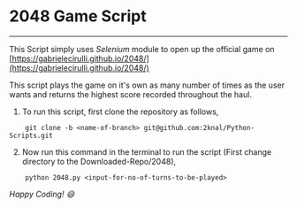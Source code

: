 # 2048 Game Script
---
This Script simply uses *Selenium* module to open up the official game on
[https://gabrielecirulli.github.io/2048/](https://gabrielecirulli.github.io/2048/)

This script plays the game on it's own as many number of times as the user wants and returns the highest score recorded throughout the haul.

1. To run this script, first clone the repository as follows,

```     git clone -b <name-of-branch> git@github.com:2knal/Python-Scripts.git ```

2. Now run this command in the terminal to run the script (First change directory to the Downloaded-Repo/2048),

```     python 2048.py <input-for-no-of-turns-to-be-played> ```



*Happy Coding! :smile:*
